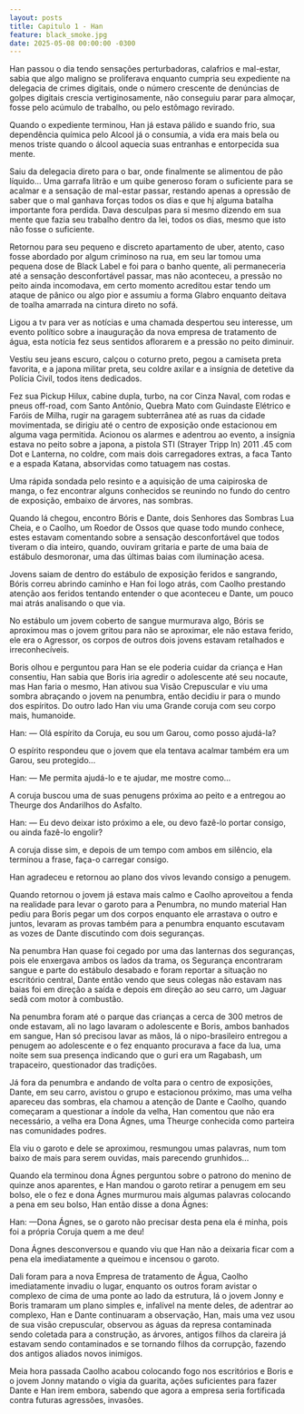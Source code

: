 ```yaml
---
layout: posts
title: Capitulo 1 - Han
feature: black_smoke.jpg
date: 2025-05-08 00:00:00 -0300
---
```


Han passou o dia tendo sensações perturbadoras, calafrios e mal-estar, sabia que algo maligno se proliferava enquanto cumpria seu expediente na delegacia de crimes digitais, onde o número crescente de denúncias de golpes digitais crescia vertiginosamente, não conseguiu parar para almoçar, fosse pelo acúmulo de trabalho, ou pelo estômago revirado.

Quando o expediente terminou, Han já estava pálido e suando frio, sua dependência química pelo Alcool já o consumia, a vida era mais bela ou menos triste quando o álcool aquecia suas entranhas e entorpecida sua mente.

Saiu da delegacia direto para o bar, onde finalmente se alimentou de pão líquido...
Uma garrafa litrão e um quibe generoso foram o suficiente para se acalmar e a sensação de mal-estar passar, restando apenas a opressão de saber que o mal ganhava forças todos os dias e que hj alguma batalha importante fora perdida.
Dava desculpas para si mesmo dizendo em sua mente que fazia seu trabalho dentro da lei, todos os dias, mesmo que isto não fosse o suficiente.

Retornou para seu pequeno e discreto apartamento de uber, atento, caso fosse abordado por algum criminoso na rua, em seu lar tomou uma pequena dose de Black Label e foi para o banho quente, ali permaneceria até a sensação desconfortável passar, mas não aconteceu, a pressão no peito ainda incomodava, em certo momento acreditou estar tendo um ataque de pânico ou algo pior e assumiu a forma Glabro enquanto deitava de toalha amarrada na cintura direto no sofá.

Ligou a tv para ver as notícias e uma chamada despertou seu interesse, um evento político sobre a inauguração da nova empresa de tratamento de água, esta notícia fez seus sentidos aflorarem e a pressão no peito diminuir.

Vestiu seu jeans escuro, calçou o coturno preto, pegou a camiseta preta favorita, e a japona militar preta, seu coldre axilar e a insígnia de detetive da Polícia Civil, todos itens dedicados.

Fez sua Pickup Hilux, cabine dupla, turbo, na cor Cinza Naval, com rodas e pneus off-road, com Santo Antônio, Quebra Mato com Guindaste Elétrico e Faróis de Milha, rugir na garagem subterrânea até as ruas da cidade movimentada, se dirigiu até o centro de exposição onde estacionou em alguma vaga permitida. Acionou os alarmes e adentrou ao evento, a insígnia estava no peito sobre a japona, a pistola STI (Strayer Tripp In) 2011 .45 com Dot e Lanterna, no coldre, com mais dois carregadores extras, a faca Tanto e a espada Katana, absorvidas como tatuagem nas costas.

Uma rápida sondada pelo resinto e a aquisição de uma caipiroska de manga, o fez encontrar alguns conhecidos se reunindo no fundo do centro de exposição, embaixo de árvores, nas sombras.

Quando lá chegou, encontro Bóris e Dante, dois Senhores das Sombras Lua Cheia, e o Caolho, um Roedor de Ossos que quase todo mundo conhece, estes estavam comentando sobre a sensação desconfortável que todos tiveram o dia inteiro, quando, ouviram gritaria e parte de uma baia de estábulo desmoronar, uma das últimas baias com iluminação acesa.

Jovens saiam de dentro do estábulo de exposição feridos e sangrando, Bóris correu abrindo caminho e Han foi logo atrás, com Caolho prestando atenção aos feridos tentando entender o que aconteceu e Dante, um pouco mai atrás analisando o que via.

No estábulo um jovem coberto de sangue murmurava algo, Bóris se aproximou mas o jovem gritou para não se aproximar, ele não estava ferido, ele era o Agressor, os corpos de outros dois jovens estavam retalhados e irreconhecíveis.

Boris olhou e perguntou para Han se ele poderia cuidar da criança e Han consentiu, Han sabia que Boris iria agredir o adolescente até seu nocaute, mas Han faria o mesmo, Han ativou sua Visão Crepuscular e viu uma sombra abraçando o jovem na penumbra, então decidiu ir para o mundo dos espíritos.
Do outro lado Han viu uma Grande coruja com seu corpo mais, humanoide.

Han: — Olá espírito da Coruja, eu sou um Garou, como posso ajudá-la?

O espírito respondeu que o jovem que ela tentava acalmar também era um Garou, seu protegido...

Han: — Me permita ajudá-lo e te ajudar, me mostre como...

A coruja buscou uma de suas penugens próxima ao peito e a entregou ao Theurge dos Andarilhos do Asfalto.

Han: — Eu devo deixar isto próximo a ele, ou devo fazê-lo portar consigo, ou ainda fazê-lo engolir?

A coruja disse sim, e depois de um tempo com ambos em silêncio, ela terminou a frase, faça-o carregar consigo.

Han agradeceu e retornou ao plano dos vivos levando consigo a penugem.

Quando retornou o jovem já estava mais calmo e Caolho aproveitou a fenda na realidade para levar o garoto para a Penumbra, no mundo material Han pediu para Boris pegar um dos corpos enquanto ele arrastava o outro e juntos, levaram as provas também para a penumbra enquanto escutavam as vozes de Dante discutindo com dois seguranças.

Na penumbra Han quase foi cegado por uma das lanternas dos seguranças, pois ele enxergava ambos os lados da trama, os Segurança encontraram sangue e parte do estábulo desabado e foram reportar a situação no escritório central, Dante então vendo que seus colegas não estavam nas baias foi em direção a saída e depois em direção ao seu carro, um Jaguar sedã com motor à combustão.

Na penumbra foram até o parque das crianças a cerca de 300 metros de onde estavam, ali no lago lavaram o adolescente e Boris, ambos banhados em sangue, Han só precisou lavar as mãos, lá o nipo-brasileiro entregou a penugem ao adolescente e o fez enquanto procurava a face da lua, uma noite sem sua presença indicando que o guri era um Ragabash, um trapaceiro, questionador das tradições.

Já fora da penumbra e andando de volta para o centro de exposições, Dante, em seu carro, avistou o grupo e estacionou próximo, mas uma velha apareceu das sombras, ela chamou a atenção de Dante e Caolho, quando começaram a questionar a índole da velha, Han comentou que não era necessário, a velha era Dona Ágnes, uma Theurge conhecida como parteira nas comunidades podres.

Ela viu o garoto e dele se aproximou, resmungou umas palavras, num tom baixo de mais para serem ouvidas, mais parecendo grunhidos...

Quando ela terminou dona Ágnes perguntou sobre o patrono do menino de quinze anos aparentes, e Han mandou o garoto retirar a penugem em seu bolso, ele o fez e dona Ágnes murmurou mais algumas palavras colocando a pena em seu bolso, Han então disse a dona Ágnes:

Han: —Dona Ágnes, se o garoto não precisar desta pena ela é minha, pois foi a própria Coruja quem a me deu!

Dona Ágnes desconversou e quando viu que Han não a deixaria ficar com a pena ela imediatamente a queimou e incensou o garoto.

Dali foram para a nova Empresa de tratamento de Água, Caolho imediatamente invadiu o lugar, enquanto os outros foram avistar o complexo de cima de uma ponte ao lado da estrutura, lá o jovem Jonny e Boris tramaram um plano simples e, infalível na mente deles, de adentrar ao complexo, Han e Dante continuaram a observação, Han, mais uma vez usou de sua visão crepuscular, observou as águas da represa contaminada sendo coletada para a construção, as árvores, antigos filhos da clareira já estavam sendo contaminados e se tornando filhos da corrupção, fazendo dos antigos aliados novos inimigos.

Meia hora passada Caolho acabou colocando fogo nos escritórios e Boris e o jovem Jonny matando o vigia da guarita, ações suficientes para fazer Dante e Han irem embora, sabendo que agora a empresa seria fortificada contra futuras agressões, invasões.
